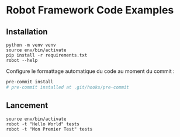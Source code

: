 # Robot Framework Code Examples

## Installation

```
python -m venv venv
source env/bin/activate
pip install -r requirements.txt
robot --help
```

Configure le formattage automatique du code au moment du commit :

```bash
pre-commit install
# pre-commit installed at .git/hooks/pre-commit
```


## Lancement

```
source env/bin/activate
robot -t "Hello World" tests
robot -t "Mon Premier Test" tests
```
